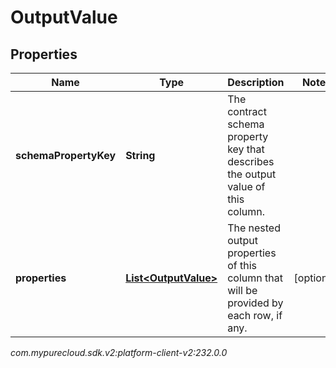 # OutputValue


## Properties

| Name | Type | Description | Notes |
| ------------ | ------------- | ------------- | ------------- |
| **schemaPropertyKey** | **String** | The contract schema property key that describes the output value of this column. |  |
| **properties** | [**List&lt;OutputValue&gt;**](OutputValue) | The nested output properties of this column that will be provided by each row, if any. |  [optional] |




_com.mypurecloud.sdk.v2:platform-client-v2:232.0.0_
